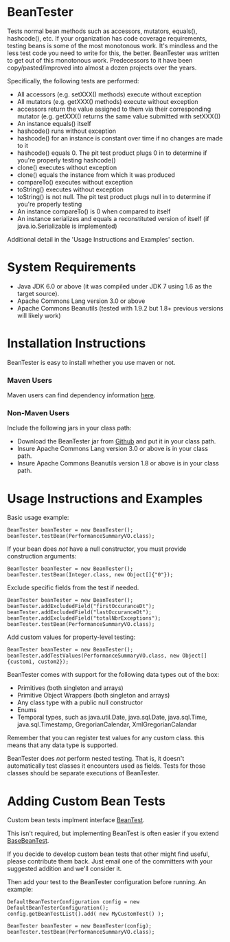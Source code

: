 # BeanTester
Tests normal bean methods such as accessors, mutators, equals(), hashcode(), etc.  If your organization has code coverage requirements, testing beans is some of the most monotonous work.  It's mindless and the less test code you need to write for this, the better.  BeanTester was written to get out of this monotonous work.  Predecessors to it have been copy/pasted/improved into almost a dozen projects over the years.  

Specifically, the following tests are performed:  
* All accessors (e.g. setXXX() methods) execute without exception    
* All mutators (e.g. getXXX() methods) execute without exception  
* accessors return the value assigned to them via their corresponding mutator (e.g. getXXX() returns the same value submitted with setXXX())  
* An instance equals() itself  
* hashcode() runs without exception    
* hashcode() for an instance is constant over time if no changes are made to it  
* hashcode() equals 0.  The pit test product plugs 0 in to determine if you're properly testing hashcode()  
* clone() executes without exception  
* clone() equals the instance from which it was produced  
* compareTo() executes without exception  
* toString() executes without exception  
* toString() is not null.  The pit test product plugs null in to determine if you're properly testing  
* An instance compareTo() is 0 when compared to itself  
* An instance serializes and equals a reconstituted version of itself (if java.io.Serializable is implemented)

Additional detail in the 'Usage Instructions and Examples' section.

System Requirements
==================
* Java JDK 6.0 or above (it was compiled under JDK 7 using 1.6 as the target source).  
* Apache Commons Lang version 3.0 or above  
* Apache Commons Beanutils (tested with 1.9.2 but 1.8+ previous versions will likely work)  

Installation Instructions
==================
BeanTester is easy to install whether you use maven or not.

### Maven Users  
Maven users can find dependency information [here](http://search.maven.org/#search%7Cgav%7C1%7Cg%3A%22org.force66%22%20AND%20a%3A%22BeanTester%22).

### Non-Maven Users  
Include the following jars in your class path:  
* Download the BeanTester jar from [Github](https://github.com/Force66/BeanTester/releases) and put it in your class path.  
* Insure Apache Commons Lang version 3.0 or above is in your class path. 
* Insure Apache Commons Beanutils version 1.8 or above is in your class path. 


Usage Instructions and Examples
==================

Basic usage example:  
```  
BeanTester beanTester = new BeanTester();
beanTester.testBean(PerformanceSummaryVO.class);  
```  

If your bean does *not* have a null constructor, you must provide construction arguments:
```  
BeanTester beanTester = new BeanTester();
beanTester.testBean(Integer.class, new Object[]{"0"});  
```  

Exclude specific fields from the test if needed.
```  
BeanTester beanTester = new BeanTester();
beanTester.addExcludedField("firstOccuranceDt");
beanTester.addExcludedField("lastOccuranceDt");
beanTester.addExcludedField("totalNbrExceptions");
beanTester.testBean(PerformanceSummaryVO.class);  
```  

Add custom values for property-level testing:  
```  
BeanTester beanTester = new BeanTester();
beanTester.addTestValues(PerformanceSummaryVO.class, new Object[]{custom1, custom2});  
```  

BeanTester comes with support for the following data types out of the box:   
* Primitives (both singleton and arrays)  
* Primitive Object Wrappers (both singleton and arrays)  
* Any class type with a public null constructor  
* Enums  
* Temporal types, such as java.util.Date, java.sql.Date, java.sql.Time, java.sql.Timestamp, GregorianCalendar, XmlGregorianCalandar  

Remember that you can register test values for any custom class.  this means that any data type is supported.

BeanTester does *not* perform nested testing.  That is, it doesn't automatically test classes it encounters used as fields.  Tests for those classes should be separate executions of BeanTester.

Adding Custom Bean Tests
==================

Custom bean tests implment interface [BeanTest](https://github.com/Force66/BeanTester/blob/master/src/main/java/org/force66/beantester/tests/BeanTest.java).

This isn't required, but implementing BeanTest is often easier if you extend [BaseBeanTest](https://github.com/Force66/BeanTester/blob/master/src/main/java/org/force66/beantester/tests/BaseBeanTest.java).

If you decide to develop custom bean tests that other might find useful, please contribute them back.  Just email one of the committers with your suggested addition and we'll consider it.

Then add your test to the BeanTester configuration before running.  An example:
```  
DefaultBeanTesterConfiguration config = new DefaultBeanTesterConfiguration();
config.getBeanTestList().add( new MyCustomTest() );

BeanTester beanTester = new BeanTester(config);
beanTester.testBean(PerformanceSummaryVO.class);  
```  